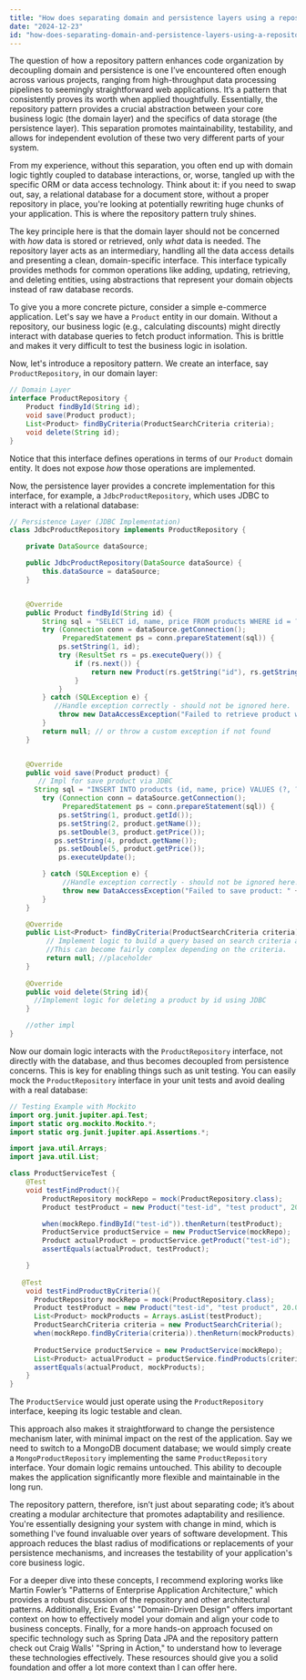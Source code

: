 ```yaml
---
title: "How does separating domain and persistence layers using a repository pattern improve code organization?"
date: "2024-12-23"
id: "how-does-separating-domain-and-persistence-layers-using-a-repository-pattern-improve-code-organization"
---
```


 The question of how a repository pattern enhances code organization by decoupling domain and persistence is one I’ve encountered often enough across various projects, ranging from high-throughput data processing pipelines to seemingly straightforward web applications. It’s a pattern that consistently proves its worth when applied thoughtfully. Essentially, the repository pattern provides a crucial abstraction between your core business logic (the domain layer) and the specifics of data storage (the persistence layer). This separation promotes maintainability, testability, and allows for independent evolution of these two very different parts of your system.

From my experience, without this separation, you often end up with domain logic tightly coupled to database interactions, or, worse, tangled up with the specific ORM or data access technology. Think about it: if you need to swap out, say, a relational database for a document store, without a proper repository in place, you're looking at potentially rewriting huge chunks of your application. This is where the repository pattern truly shines.

The key principle here is that the domain layer should not be concerned with *how* data is stored or retrieved, only *what* data is needed. The repository layer acts as an intermediary, handling all the data access details and presenting a clean, domain-specific interface. This interface typically provides methods for common operations like adding, updating, retrieving, and deleting entities, using abstractions that represent your domain objects instead of raw database records.

To give you a more concrete picture, consider a simple e-commerce application. Let's say we have a `Product` entity in our domain. Without a repository, our business logic (e.g., calculating discounts) might directly interact with database queries to fetch product information. This is brittle and makes it very difficult to test the business logic in isolation.

Now, let's introduce a repository pattern. We create an interface, say `ProductRepository`, in our domain layer:

```java
// Domain Layer
interface ProductRepository {
    Product findById(String id);
    void save(Product product);
    List<Product> findByCriteria(ProductSearchCriteria criteria);
    void delete(String id);
}
```

Notice that this interface defines operations in terms of our `Product` domain entity. It does not expose *how* those operations are implemented.

Now, the persistence layer provides a concrete implementation for this interface, for example, a `JdbcProductRepository`, which uses JDBC to interact with a relational database:

```java
// Persistence Layer (JDBC Implementation)
class JdbcProductRepository implements ProductRepository {

    private DataSource dataSource;

    public JdbcProductRepository(DataSource dataSource) {
        this.dataSource = dataSource;
    }


    @Override
    public Product findById(String id) {
        String sql = "SELECT id, name, price FROM products WHERE id = ?";
        try (Connection conn = dataSource.getConnection();
             PreparedStatement ps = conn.prepareStatement(sql)) {
            ps.setString(1, id);
            try (ResultSet rs = ps.executeQuery()) {
                if (rs.next()) {
                    return new Product(rs.getString("id"), rs.getString("name"), rs.getDouble("price"));
                }
            }
        } catch (SQLException e) {
           //Handle exception correctly - should not be ignored here.
            throw new DataAccessException("Failed to retrieve product with id: " + id, e);
        }
        return null; // or throw a custom exception if not found
    }


    @Override
    public void save(Product product) {
       // Impl for save product via JDBC
      String sql = "INSERT INTO products (id, name, price) VALUES (?, ?, ?) ON CONFLICT (id) DO UPDATE SET name = ?, price = ?";
        try (Connection conn = dataSource.getConnection();
             PreparedStatement ps = conn.prepareStatement(sql)) {
            ps.setString(1, product.getId());
            ps.setString(2, product.getName());
            ps.setDouble(3, product.getPrice());
           ps.setString(4, product.getName());
            ps.setDouble(5, product.getPrice());
            ps.executeUpdate();

        } catch (SQLException e) {
             //Handle exception correctly - should not be ignored here.
             throw new DataAccessException("Failed to save product: " + product.getId(), e);
        }
    }

    @Override
    public List<Product> findByCriteria(ProductSearchCriteria criteria) {
         // Implement logic to build a query based on search criteria and return results from the DB.
         //This can become fairly complex depending on the criteria.
         return null; //placeholder
    }
    
    @Override
    public void delete(String id){
      //Implement logic for deleting a product by id using JDBC
    }

    //other impl
}

```

Now our domain logic interacts with the `ProductRepository` interface, not directly with the database, and thus becomes decoupled from persistence concerns. This is key for enabling things such as unit testing. You can easily mock the `ProductRepository` interface in your unit tests and avoid dealing with a real database:

```java
// Testing Example with Mockito
import org.junit.jupiter.api.Test;
import static org.mockito.Mockito.*;
import static org.junit.jupiter.api.Assertions.*;

import java.util.Arrays;
import java.util.List;

class ProductServiceTest {
    @Test
    void testFindProduct(){
        ProductRepository mockRepo = mock(ProductRepository.class);
        Product testProduct = new Product("test-id", "test product", 20.00);

        when(mockRepo.findById("test-id")).thenReturn(testProduct);
        ProductService productService = new ProductService(mockRepo);
        Product actualProduct = productService.getProduct("test-id");
        assertEquals(actualProduct, testProduct);

    }
  
   @Test
    void testFindProductByCriteria(){
      ProductRepository mockRepo = mock(ProductRepository.class);
      Product testProduct = new Product("test-id", "test product", 20.00);
      List<Product> mockProducts = Arrays.asList(testProduct);
      ProductSearchCriteria criteria = new ProductSearchCriteria();
      when(mockRepo.findByCriteria(criteria)).thenReturn(mockProducts);
      
      ProductService productService = new ProductService(mockRepo);
      List<Product> actualProduct = productService.findProducts(criteria);
      assertEquals(actualProduct, mockProducts);
    }
}
```

The `ProductService` would just operate using the `ProductRepository` interface, keeping its logic testable and clean.

This approach also makes it straightforward to change the persistence mechanism later, with minimal impact on the rest of the application. Say we need to switch to a MongoDB document database; we would simply create a `MongoProductRepository` implementing the same `ProductRepository` interface. Your domain logic remains untouched. This ability to decouple makes the application significantly more flexible and maintainable in the long run.

The repository pattern, therefore, isn’t just about separating code; it’s about creating a modular architecture that promotes adaptability and resilience. You're essentially designing your system with change in mind, which is something I've found invaluable over years of software development. This approach reduces the blast radius of modifications or replacements of your persistence mechanisms, and increases the testability of your application's core business logic.

For a deeper dive into these concepts, I recommend exploring works like Martin Fowler’s "Patterns of Enterprise Application Architecture," which provides a robust discussion of the repository and other architectural patterns. Additionally, Eric Evans' "Domain-Driven Design" offers important context on how to effectively model your domain and align your code to business concepts. Finally, for a more hands-on approach focused on specific technology such as Spring Data JPA and the repository pattern check out Craig Walls' "Spring in Action," to understand how to leverage these technologies effectively. These resources should give you a solid foundation and offer a lot more context than I can offer here.
